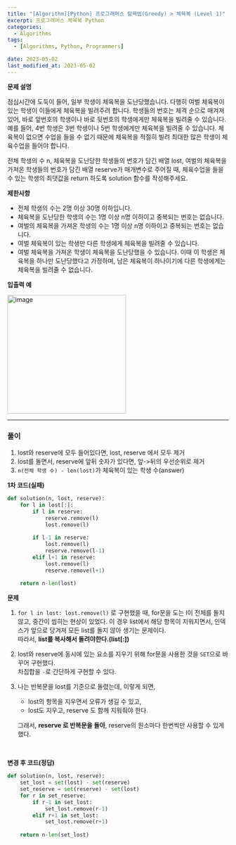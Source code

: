 ```yaml
---
title: "[Algorithm][Python] 프로그래머스 탐욕법(Greedy) > 체육복 (Level 1)"
excerpt: 프로그래머스 체육복 Python
categories:
  - Algorithms
tags:
  - [Algorithms, Python, Programmers]

date: 2023-05-02
last_modified_at: 2023-05-02
---
```


**문제 설명**

점심시간에 도둑이 들어, 일부 학생이 체육복을 도난당했습니다. 다행히 여벌 체육복이 있는 학생이 이들에게 체육복을 빌려주려 합니다. 학생들의 번호는 체격 순으로 매겨져 있어, 바로 앞번호의 학생이나 바로 뒷번호의 학생에게만 체육복을 빌려줄 수 있습니다. 예를 들어, 4번 학생은 3번 학생이나 5번 학생에게만 체육복을 빌려줄 수 있습니다. 체육복이 없으면 수업을 들을 수 없기 때문에 체육복을 적절히 빌려 최대한 많은 학생이 체육수업을 들어야 합니다.

전체 학생의 수 n, 체육복을 도난당한 학생들의 번호가 담긴 배열 lost, 여벌의 체육복을 가져온 학생들의 번호가 담긴 배열 reserve가 매개변수로 주어질 때, 체육수업을 들을 수 있는 학생의 최댓값을 return 하도록 solution 함수를 작성해주세요.

**제한사항**

- 전체 학생의 수는 2명 이상 30명 이하입니다.
- 체육복을 도난당한 학생의 수는 1명 이상 n명 이하이고 중복되는 번호는 없습니다.
- 여벌의 체육복을 가져온 학생의 수는 1명 이상 n명 이하이고 중복되는 번호는 없습니다.
- 여벌 체육복이 있는 학생만 다른 학생에게 체육복을 빌려줄 수 있습니다.
- 여벌 체육복을 가져온 학생이 체육복을 도난당했을 수 있습니다. 이때 이 학생은 체육복을 하나만 도난당했다고 가정하며, 남은 체육복이 하나이기에 다른 학생에게는 체육복을 빌려줄 수 없습니다.

**입출력 예**

<img width="270" alt="image" src="https://user-images.githubusercontent.com/31675698/235613676-1d65a570-5f68-46f1-924f-7e1b514b047a.png">

<hr>

### 풀이

1. lost와 reserve에 모두 들어있다면, lost, reserve 에서 모두 제거
2. lost를 돌면서, reserve에 앞뒤 숫자가 있다면, 앞->뒤의 우선순위로 제거
3. ```n(전체 학생 수) - len(lost)```가 체육복이 있는 학생 수(answer)

**1차 코드(실패)** 
```python
def solution(n, lost, reserve):
    for l in lost[:]:
        if l in reserve:
            reserve.remove(l)
            lost.remove(l)
        
        if l-1 in reserve:
            lost.remove(l)
            reserve.remove(l-1)
        elif l+1 in reserve:
            lost.remove(l)
            reserve.remove(l+1)
        
    return n-len(lost)
```

**문제**

1. ```for l in lost: lost.remove(l)``` 로 구현했을 때, for문을 도는 l이 전체를 돌지 않고, 중간이 씹히는 현상이 있었다. 
이 경우 list에서 해당 항목이 지워지면서, 인덱스가 앞으로 당겨져 모든 list를 돌지 않아 생기는 문제이다.<br/>
따라서, **list를 복사해서 돌려야한다.(list[:])**

2. lost와 reserve에 동시에 있는 요소를 지우기 위해 for문을 사용한 것을 ```SET```으로 바꾸어 구현했다. <br/>
차집합을 ```-```로 간단하게 구현할 수 있다.

3. 나는 반복문을 lost를 기준으로 돌렸는데, 이렇게 되면,
    - lost의 항목을 지우면서 오류가 생길 수 있고,
    - lost도 지우고, reserve 도 함께 지워줘야 한다.

    그래서, **reserve 로 반복문을 돌아**, reserve의 원소마다 한번씩만 사용할 수 있게 했다.

<br/>

**변경 후 코드(정답)**
```python
def solution(n, lost, reserve):
    set_lost = set(lost) - set(reserve)
    set_reserve = set(reserve) - set(lost)
    for r in set_reserve:
        if r-1 in set_lost:
            set_lost.remove(r-1)
        elif r+1 in set_lost:
            set_lost.remove(r+1)
        
    return n-len(set_lost)
````
